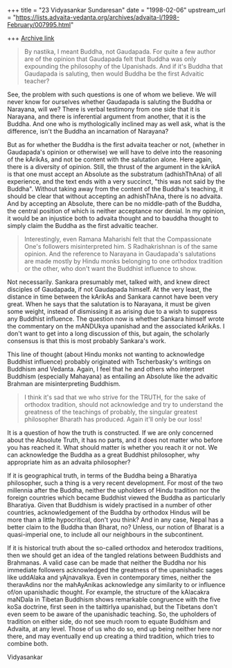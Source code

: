 +++
title = "23 Vidyasankar Sundaresan"
date = "1998-02-06"
upstream_url = "https://lists.advaita-vedanta.org/archives/advaita-l/1998-February/007995.html"

+++
[Archive link](https://lists.advaita-vedanta.org/archives/advaita-l/1998-February/007995.html)

> By nastika, I meant Buddha, not Gaudapada. For quite a few author are of the
> opinion that Gaudapada felt that Buddha was only expounding the philosophy
> of the Upanishads. And if it's Buddha that Gaudapada is saluting, then would
> Buddha be the first Advaitic teacher?

See, the problem with such questions is one of whom we believe. We will
never know for ourselves whether Gaudapada is saluting the Buddha or
Narayana, will we? There is verbal testimony from one side that it is
Narayana, and there is inferential argument from another, that it is the
Buddha. And one who is mythologically inclined may as well ask, what is
the difference, isn't the Buddha an incarnation of Narayana?

But as for whether the Buddha is the first advaita teacher or not,
(whether in Gaudapada's opinion or otherwise) we will have to delve into
the reasoning of the kArikAs, and not be content with the salutation
alone. Here again, there is a diversity of opinion. Still, the thrust of
the argument in the kArikA is that one must accept an Absolute as the
substratum (adhishThAna) of all experience, and the text ends with a very
succinct, "this was not said by the Buddha". Without taking away from the
content of the Buddha's teaching, it should be clear that without
accepting an adhishThAna, there is no advaita. And by accepting an
Absolute, there can be no middle-path of the Buddha, the central position
of which is neither acceptance nor denial. In my opinion, it would be an
injustice both to advaita thought and to bauddha thought to simply claim
the Buddha as the first advaitic teacher.

> Interestingly, even Ramana Maharishi felt that the Compassionate One's
> followers misinterpreted him. S Radhakrishnan is of the same opinion. And
> the reference to Narayana in Gaudapada's salutations are made mostly by
> Hindu monks belonging to one orthodox tradition or the other, who don't want
> the Buddhist influence to show.

Not necessarily. Sankara presumably met, talked with, and knew direct
disciples of Gaudapada, if not Gaudapada himself. At the very least, the
distance in time between the kArikAs and Sankara cannot have been very
great. When he says that the salutation is to Narayana, it must be given
some weight, instead of dismissing it as arising due to a wish to suppress
any Buddhist influence. The question now is whether Sankara himself wrote
the commentary on the mANDUkya upanishad and the associated kArikAs. I
don't want to get into a long discussion of this, but again, the scholarly
consensus is that this is most probably Sankara's work.

This line of thought (about Hindu monks not wanting to acknowledge
Buddhist influence) probably originated with Tscherbasky's writings on
Buddhism and Vedanta. Again, I feel that he and others who interpret
Buddhism (especially Mahayana) as entailing an Absolute like the advaitic
Brahman are misinterpreting Buddhism.

>
> I think it's sad that we who strive for the TRUTH, for the sake of orthodox
> tradition, should not acknowledge and try to understand the greatness of the
> teachings of probably, the singular greatest philosopher Bharath has
> produced. Again it'll only be our loss!

It is a question of how the truth is constructed. If we are only concerned
about the Absolute Truth, it has no parts, and it does not matter who
before you has reached it. What should matter is whether you reach it or
not. We can acknowledge the Buddha as a great Buddhist philosopher, why
appropriate him as an advaita philosopher?

If it is geographical truth, in terms of the Buddha being a Bharatiya
philosopher, such a thing is a very recent development. For most of the
two millennia after the Buddha, neither the upholders of Hindu tradition
nor the foreign countries which became Buddhist viewed the Buddha as
particularly Bharatiya. Given that Buddhism is widely practised in a
number of other countries, acknowledgement of the Buddha by orthodox
Hindus will be more than a little hypocritical, don't you think? And in
any case, Nepal has a better claim to the Buddha than Bharat, no? Unless,
our notion of Bharat is a quasi-imperial one, to include all our
neighbours in the subcontinent.

If it is historical truth about the so-called orthodox and heterodox
traditions, then we should get an idea of the tangled relations between
Buddhists and Brahmanas. A valid case can be made that neither the Buddha
nor his immediate followers acknowledged the greatness of the upanishadic
sages like uddAlaka and yAjnavalkya. Even in contemporary times, neither
the theravAdins nor the mahAyAnikas acknowledge any similarity to or
influence of/on upanishadic thought. For example, the structure of the
kAlacakra maNDala in Tibetan Buddhism shows remarkable congruence with the
five koSa doctrine, first seen in the taittirIya upanishad, but the
Tibetans don't even seem to be aware of the upanishadic teaching. So, the
upholders of tradition on either side, do not see much room to equate
Buddhism and Advaita, at any level. Those of us who do so, end up being
neither here nor there, and may eventually end up creating a third
tradition, which tries to combine both.

Vidyasankar

